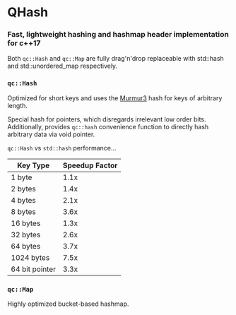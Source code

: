 # QHash

### Fast, lightweight hashing and hashmap header implementation for c++17

Both `qc::Hash` and `qc::Map` are fully drag'n'drop replaceable with std::hash and std::unordered_map respectively.

### `qc::Hash`

Optimized for short keys and uses the [Murmur3](https://github.com/aappleby/smhasher/wiki/MurmurHash3) hash for keys of arbitrary length.

Special hash for pointers, which disregards irrelevant low order bits.
Additionally, provides `qc::hash` convenience function to directly hash arbitrary data via void pointer.

`qc::Hash` vs `std::hash` performance...

Key Type | Speedup Factor
---|---
1 byte | 1.1x
2 bytes | 1.4x
4 bytes | 2.1x
8 bytes | 3.6x
16 bytes | 1.3x
32 bytes | 2.6x
64 bytes | 3.7x
1024 bytes | 7.5x
64 bit pointer | 3.3x

### `qc::Map`

Highly optimized bucket-based hashmap.
